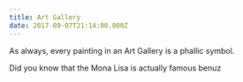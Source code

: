 ```yaml
---
title: Art Gallery
date: 2017-09-07T21:14:00.000Z
---
```


As always, every painting in an Art Gallery is a phallic symbol.

<section class="hidden" aria-description="Hidden text" tabindex="0">
Did you know that the Mona Lisa is actually famous benuz<dvlcnoi^76/(help- because it's so good?
</section>